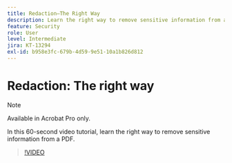 ```yaml
---
title: Redaction—The Right Way
description: Learn the right way to remove sensitive information from a PDF
feature: Security
role: User
level: Intermediate
jira: KT-13294
exl-id: b958e3fc-679b-4d59-9e51-10a1b826d812
---
```

# Redaction: The right way

>[!NOTE]
>
>Available in Acrobat Pro only.

In this 60-second video tutorial, learn the right way to remove sensitive information from a PDF.

>[!VIDEO](https://video.tv.adobe.com/v/3411377?quality=12&learn=on&hidetitle=true)
